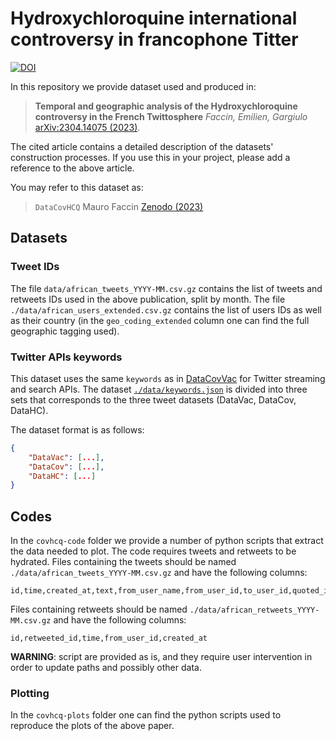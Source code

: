 # Hydroxychloroquine international controversy in francophone Titter

[![DOI](https://zenodo.org/badge/630534023.svg)](https://zenodo.org/badge/latestdoi/630534023)

In this repository we provide dataset used and produced in:

> **Temporal and geographic analysis of the Hydroxychloroquine controversy in the French Twittosphere**
> *Faccin, Emilien, Gargiulo*
> [arXiv:2304.14075 (2023)](https://doi.org/10.48550/arXiv.2304.14075).

The cited article contains a detailed description of the datasets' construction processes.
If you use this in your project, please add a reference to the above article.

You may refer to this dataset as:

> `DataCovHCQ`
> Mauro Faccin
> [Zenodo (2023)](https://zenodo.org/record/7870120)

## Datasets

### Tweet IDs

The file `data/african_tweets_YYYY-MM.csv.gz` contains the list of tweets and retweets IDs used in the above publication, split by month.
The file `./data/african_users_extended.csv.gz` contains the list of users IDs as well as their country (in the `geo_coding_extended` column one can find the full geographic tagging used).


### Twitter APIs keywords

This dataset uses the same `keywords` as in [DataCovVac](https://github.com/maurofaccin/DataCovVac) for Twitter streaming and search APIs.
The dataset [`./data/keywords.json`](https://github.com/maurofaccin/DataCovVac/blob/main/data/keywords.json) is divided into three sets that corresponds to the three tweet datasets (DataVac, DataCov, DataHC).

The dataset format is as follows:

```json
{
    "DataVac": [...],
    "DataCov": [...],
    "DataHC": [...]
}
```

## Codes

In the `covhcq-code` folder we provide a number of python scripts that extract the data needed to plot.
The code requires tweets and retweets to be hydrated.
Files containing the tweets should be named `./data/african_tweets_YYYY-MM.csv.gz` and have the following columns:

```
id,time,created_at,text,from_user_name,from_user_id,to_user_id,quoted_id,quoted_user_id,mentioned_user_ids,location,links,hashtags
```

Files containing retweets should be named `./data/african_retweets_YYYY-MM.csv.gz` and have the following columns:

```
id,retweeted_id,time,from_user_id,created_at
```

**WARNING**: script are provided as is, and they require user intervention in order to update paths and possibly other data.

### Plotting

In the `covhcq-plots` folder one can find the python scripts used to reproduce the plots of the above paper.
